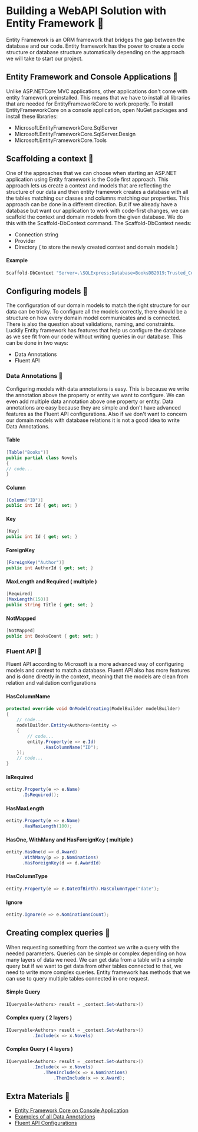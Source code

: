 # Building a WebAPI Solution with Entity Framework 🥐

Entity Framework is an ORM framework that bridges the gap between the database and our code. Entity framework has the power to create a code structure or database structure automatically depending on the approach we will take to start our project.

## Entity Framework and Console Applications 🔸

Unlike ASP.NETCore MVC applications, other applications don't come with entity framework preinstalled. This means that we have to install all libraries that are needed for EntityFrameworkCore to work properly. To install EntityFrameworkCore on a console application, open NuGet packages and install these libraries:

- Microsoft.EntityFrameworkCore.SqlServer
- Microsoft.EntityFrameworkCore.SqlServer.Design
- Microsoft.EntityFrameworkCore.Tools

## Scaffolding a context 🔸

One of the approaches that we can choose when starting an ASP.NET application using Entity framework is the Code first approach. This approach lets us create a context and models that are reflecting the structure of our data and then entity framework creates a database with all the tables matching our classes and columns matching our properties. This approach can be done in a different direction. But if we already have a database but want our application to work with code-first changes, we can scaffold the context and domain models from the given database. We do this with the Scaffold-DbContext command. The Scaffold-DbContext needs:

- Connection string
- Provider
- Directory ( to store the newly created context and domain models )

#### Example

```csharp aspnet
Scaffold-DbContext "Server=.\SQLExpress;Database=BooksDB2019;Trusted_Connection=True;" Microsoft.EntityFrameworkCore.SqlServer -OutputDir Domain
```

## Configuring models 🔸

The configuration of our domain models to match the right structure for our data can be tricky. To configure all the models correctly, there should be a structure on how every domain model communicates and is connected. There is also the question about validations, naming, and constraints. Luckily Entity framework has features that help us configure the database as we see fit from our code without writing queries in our database. This can be done in two ways:

- Data Annotations
- Fluent API

### Data Annotations 🔽

Configuring models with data annotations is easy. This is because we write the annotation above the property or entity we want to configure. We can even add multiple data annotation above one property or entity. Data annotations are easy because they are simple and don't have advanced features as the Fluent API configurations. Also if we don't want to concern our domain models with database relations it is not a good idea to write Data Annotations.

#### Table

```csharp
[Table("Books")]
public partial class Novels
{
// code...
}
```

#### Column

```csharp
[Column("ID")]
public int Id { get; set; }
```

#### Key

```csharp
[Key]
public int Id { get; set; }
```

#### ForeignKey

```csharp
[ForeignKey("Author")]
public int AuthorId { get; set; }
```

#### MaxLength and Required ( multiple )

```csharp
[Required]
[MaxLength(150)]
public string Title { get; set; }
```

#### NotMapped

```csharp
[NotMapped]
public int BooksCount { get; set; }
```

### Fluent API 🔽

Fluent API according to Microsoft is a more advanced way of configuring models and context to match a database. Fluent API also has more features and is done directly in the context, meaning that the models are clean from relation and validation configurations

#### HasColumnName

```csharp
protected override void OnModelCreating(ModelBuilder modelBuilder)
{
	// code...
    modelBuilder.Entity<Authors>(entity =>
    {
	    // code...
        entity.Property(e => e.Id)
	          .HasColumnName("ID");
    });
    // code...
}
```

#### IsRequired

```csharp
entity.Property(e => e.Name)
	  .IsRequired();
```

#### HasMaxLength

```csharp
entity.Property(e => e.Name)
	  .HasMaxLength(100);
```

#### HasOne, WithMany and HasForeignKey ( multiple )

```csharp
entity.HasOne(d => d.Award)
      .WithMany(p => p.Nominations)
      .HasForeignKey(d => d.AwardId)
```

#### HasColumnType

```csharp
entity.Property(e => e.DateOfBirth).HasColumnType("date");
```

#### Ignore

```csharp
entity.Ignore(e => e.NominationsCount);
```

## Creating complex queries 🔸

When requesting something from the context we write a query with the needed parameters. Queries can be simple or complex depending on how many layers of data we need. We can get data from a table with a simple query but if we want to get data from other tables connected to that, we need to write more complex queries. Entity framework has methods that we can use to query multiple tables connected in one request.

#### Simple Query

```csharp
IQueryable<Authors> result = _context.Set<Authors>()
```

#### Complex query ( 2 layers )

```csharp
IQueryable<Authors> result = _context.Set<Authors>()
          .Include(x => x.Novels)
```

#### Complex Query ( 4 layers )

```csharp
IQueryable<Authors> result = _context.Set<Authors>()
          .Include(x => x.Novels)
              .ThenInclude(x => x.Nominations)
                  .ThenInclude(x => x.Award);
```

## Extra Materials 📘

- [Entity Framework Core on Console Application](https://www.tektutorialshub.com/entity-framework-core/ef-core-console-application/)
- [Examples of all Data Annotations](https://www.learnentityframeworkcore.com/configuration/data-annotation-attributes)
- [Fluent API Configurations](https://www.learnentityframeworkcore.com/configuration/fluent-api)